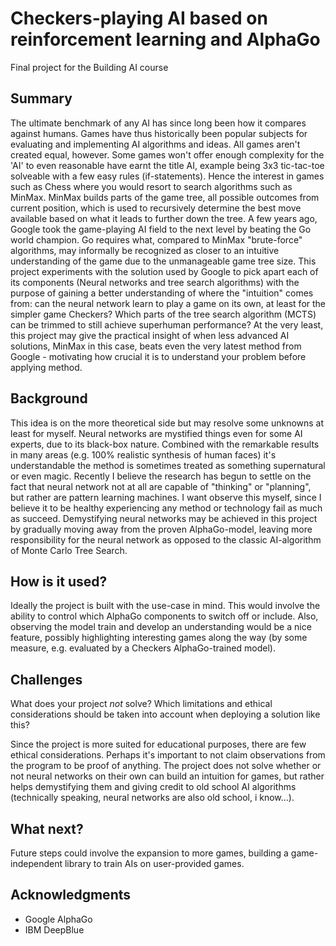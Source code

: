 <!-- This is the markdown template for the final project of the Building AI course, 
created by Reaktor Innovations and University of Helsinki. 
Copy the template, paste it to your GitHub README and edit! -->

# Checkers-playing AI based on reinforcement learning and AlphaGo

Final project for the Building AI course

## Summary

The ultimate benchmark of any AI has since long been how it compares against humans. Games have thus historically been popular subjects for evaluating and implementing AI algorithms and ideas.
All games aren't created equal, however. Some games won't offer enough complexity for the 'AI' to even reasonable have earnt the title AI, example being 3x3 tic-tac-toe solveable with
a few easy rules (if-statements). Hence the interest in games such as Chess where you would resort to search algorithms such as MinMax. MinMax builds parts of the game tree, all possible outcomes from current
position, which is used to recursively determine the best move available based on what it leads to further down the tree. A few years ago, Google took the game-playing
AI field to the next level by beating the Go world champion. Go requires what, compared to MinMax "brute-force" algorithms, may informally be recognized as closer to an intuitive understanding
of the game due to the unmanageable game tree size. This project experiments with the solution used by Google to pick apart each of its components (Neural networks and tree search algorithms)
with the purpose of gaining a better understanding of where the "intuition" comes from: can the neural network learn to play a game on its own, at least for the simpler game Checkers? Which
parts of the tree search algorithm (MCTS) can be trimmed to still achieve superhuman performance? At the very least, this project may give the practical insight of when less advanced
AI solutions, MinMax in this case, beats even the very latest method from Google - motivating how crucial it is to understand your problem before applying method.


## Background

This idea is on the more theoretical side but may resolve some unknowns at least for myself. Neural networks are mystified things even for some AI experts, due to its black-box nature. Combined
with the remarkable results in many areas (e.g. 100% realistic synthesis of human faces) it's understandable the method is sometimes treated as something supernatural or even magic.
Recently I believe the research has begun to settle on the fact that neural network not at all are capable of "thinking" or "planning", but rather are pattern learning machines. 
I want observe this myself, since I believe it to be healthy experiencing any method or technology fail as much as succeed. Demystifying neural networks may be achieved in this project
by gradually moving away from the proven AlphaGo-model, leaving more responsibility for the neural network as opposed to the classic AI-algorithm of Monte Carlo Tree Search.


## How is it used?

Ideally the project is built with the use-case in mind. This would involve the ability to control which AlphaGo components to switch off or include. Also, observing the model train and 
develop an understanding would be a nice feature, possibly highlighting interesting games along the way (by some measure, e.g. evaluated by a Checkers AlphaGo-trained model).

## Challenges

What does your project _not_ solve? Which limitations and ethical considerations should be taken into account when deploying a solution like this?

Since the project is more suited for educational purposes, there are few ethical considerations. Perhaps it's important to not claim observations from the program to be proof of anything.
The project does not solve whether or not neural networks on their own can build an intuition for games, but rather helps demystifying them and giving credit to old school AI algorithms (technically speaking, neural networks are also old school, i know...).

## What next?

Future steps could involve the expansion to more games, building a game-independent library to train AIs on user-provided games.

## Acknowledgments

* Google AlphaGo
* IBM DeepBlue
